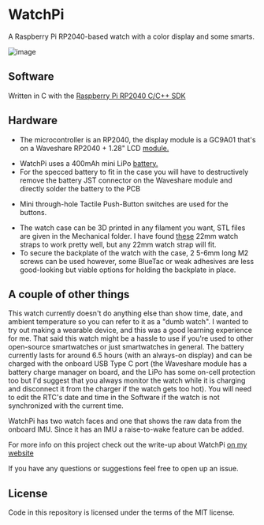 # WatchPi
A Raspberry Pi RP2040-based watch with a color display and some smarts.

![image](https://github.com/abhignay/WatchPi/assets/74813604/331e2707-f14a-45b1-afe8-912f4422b5eb)

## Software
Written in C with the [Raspberry Pi RP2040 C/C++ SDK](https://www.raspberrypi.com/documentation/microcontrollers/c_sdk.html) 

## Hardware
- The microcontroller is an RP2040, the display module is a GC9A01 that's on a Waveshare RP2040 + 1.28" LCD [module.](https://www.waveshare.com/rp2040-lcd-1.28.htm)
+ WatchPi uses a 400mAh mini LiPo [battery.](https://robu.in/product/400mah-pcm-protected-micro-li-po-battery-2/)
+ For the specced battery to fit in the case you will have to destructively remove the battery JST connector on the Waveshare module and directly solder the battery to the PCB
* Mini through-hole Tactile Push-Button switches are used for the buttons.
- The watch case can be 3D printed in any filament you want, STL files are given in the Mechanical folder. I have found [these](https://www.amazon.in/Silicone-Compatible-ColorFit-Caliber-Smartwatch/dp/B0B3KVBHX1/ref=sr_1_2_sspa?crid=253FRRXGHHQEX&keywords=22mm+black+watch+strap&qid=1680966373&s=jewelry&sprefix=22mm+black+watch+str%2Cjewelry%2C322&sr=1-2-spons&sp_csd=d2lkZ2V0TmFtZT1zcF9hdGY&psc=1) 22mm watch straps to work pretty well, but any 22mm watch strap will fit.
- To secure the backplate of the watch with the case, 2 5-6mm long M2 screws can be used however, some BlueTac or weak adhesives are less good-looking but viable options for holding the backplate in place.

## A couple of other things
This watch currently doesn't do anything else than show time, date, and ambient temperature so you can refer to it as a "dumb watch". I wanted to try out making a wearable device, and this was a good learning experience for me. That said this watch might be a hassle to use if you're used to other open-source smartwatches or just smartwatches in general. The battery currently lasts for around 6.5 hours (with an always-on display) and can be charged with the onboard USB Type C port (the Waveshare module has a battery charge manager on board, and the LiPo has some on-cell protection too but I'd suggest that you always monitor the watch while it is charging and disconnect it from the charger if the watch gets too hot). You will need to edit the RTC's date and time in the Software if the watch is not synchronized with the current time.

WatchPi has two watch faces and one that shows the raw data from the onboard IMU. Since it has an IMU a raise-to-wake feature can be added.

For more info on this project check out the write-up about WatchPi [on my website](https://www.abhignay.com/watchpi)

If you have any questions or suggestions feel free to open up an issue.

## License
Code in this repository is licensed under the terms of the MIT license.
